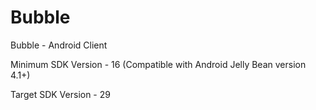 # Bubble
Bubble - Android Client

Minimum SDK Version - 16 (Compatible with Android Jelly Bean version 4.1+)

Target SDK Version - 29
